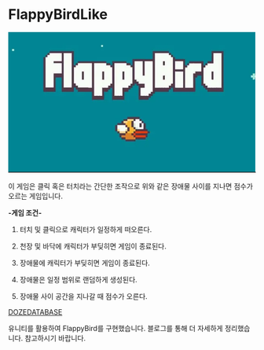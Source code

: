 # FlappyBirdLike

 ![FlappyBird](https://github.com/DozeKR/DozeKR.github.io/blob/master/images/2023-02-15-flappybird/flappybird.PNG?raw=true)

이 게임은 클릭 혹은 터치라는 간단한 조작으로 위와 같은 장애물 사이를 지나면 점수가 오르는 게임입니다.


**-게임 조건-**

1. 터치 및 클릭으로 캐릭터가 일정하게 떠오른다.

2. 천장 및 바닥에 캐릭터가 부딪히면 게임이 종료된다.

3. 장애물에 캐릭터가 부딪히면 게임이 종료된다.

4. 장애물은 일정 범위로 랜덤하게 생성된다.

5. 장애물 사이 공간을 지나갈 때 점수가 오른다.


 [DOZEDATABASE](https://dozekr.github.io/)
 
 유니티를 활용하여 FlappyBird를 구현했습니다. 블로그를 통해 더 자세하게 정리했습니다. 참고하시기 바랍니다.
